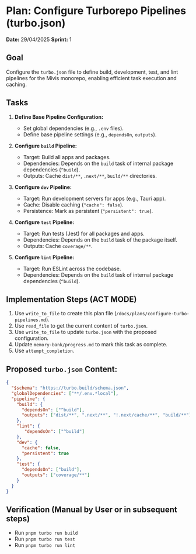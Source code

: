 # Plan: Configure Turborepo Pipelines (turbo.json)

**Date:** 29/04/2025
**Sprint:** 1

## Goal
Configure the `turbo.json` file to define build, development, test, and lint pipelines for the Mivis monorepo, enabling efficient task execution and caching.

## Tasks

1.  **Define Base Pipeline Configuration:**
    *   Set global dependencies (e.g., `.env` files).
    *   Define base pipeline settings (e.g., `dependsOn`, `outputs`).

2.  **Configure `build` Pipeline:**
    *   Target: Build all apps and packages.
    *   Dependencies: Depends on the `build` task of internal package dependencies (`^build`).
    *   Outputs: Cache `dist/**`, `.next/**`, `build/**` directories.

3.  **Configure `dev` Pipeline:**
    *   Target: Run development servers for apps (e.g., Tauri app).
    *   Cache: Disable caching (`"cache": false`).
    *   Persistence: Mark as persistent (`"persistent": true`).

4.  **Configure `test` Pipeline:**
    *   Target: Run tests (Jest) for all packages and apps.
    *   Dependencies: Depends on the `build` task of the package itself.
    *   Outputs: Cache `coverage/**`.

5.  **Configure `lint` Pipeline:**
    *   Target: Run ESLint across the codebase.
    *   Dependencies: Depends on the `build` task of internal package dependencies (`^build`).

## Implementation Steps (ACT MODE)

1.  Use `write_to_file` to create this plan file (`/docs/plans/configure-turbo-pipelines.md`).
2.  Use `read_file` to get the current content of `turbo.json`.
3.  Use `write_to_file` to update `turbo.json` with the proposed configuration.
4.  Update `memory-bank/progress.md` to mark this task as complete.
5.  Use `attempt_completion`.

## Proposed `turbo.json` Content:

```json
{
  "$schema": "https://turbo.build/schema.json",
  "globalDependencies": ["**/.env.*local"],
  "pipeline": {
    "build": {
      "dependsOn": ["^build"],
      "outputs": ["dist/**", ".next/**", "!.next/cache/**", "build/**"]
    },
    "lint": {
       "dependsOn": ["^build"]
    },
    "dev": {
      "cache": false,
      "persistent": true
    },
    "test": {
      "dependsOn": ["build"],
      "outputs": ["coverage/**"]
    }
  }
}
```

## Verification (Manual by User or in subsequent steps)
*   Run `pnpm turbo run build`
*   Run `pnpm turbo run test`
*   Run `pnpm turbo run lint`
